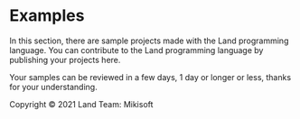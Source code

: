 # Examples
In this section, there are sample projects made with the Land programming language. You can contribute to the Land programming language by publishing your projects here.

Your samples can be reviewed in a few days, 1 day or longer or less, thanks for your understanding.

Copyright © 2021 Land Team: Mikisoft
